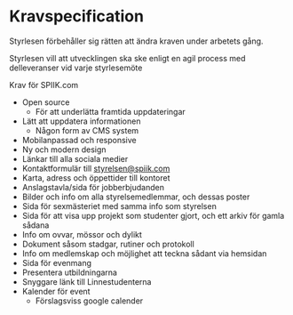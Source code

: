# Kravspecification

Styrlesen förbehåller sig rätten att ändra kraven under arbetets gång.

Styrlesen vill att utvecklingen ska ske enligt en agil process med delleveranser vid varje styrlesemöte

Krav för SPIIK.com


* Open source
  * För att underlätta framtida uppdateringar
* Lätt att uppdatera informationen
  * Någon form av CMS system
* Mobilanpassad och responsive
* Ny och modern design
* Länkar till alla sociala medier
* Kontaktformulär till styrelsen@spiik.com
* Karta, adress och öppettider till kontoret
* Anslagstavla/sida för jobberbjudanden
* Bilder och info om alla styrelsemedlemmar, och dessas poster
* Sida för sexmästeriet med samma info som styrelsen
* Sida för att visa upp projekt som studenter gjort, och ett arkiv för gamla sådana
* Info om ovvar, mössor och dylikt
* Dokument såsom stadgar, rutiner och protokoll
* Info om medlemskap och möjlighet att teckna sådant via hemsidan
* Sida för evenmang
* Presentera utbildningarna
* Snyggare länk till Linnestudenterna
* Kalender för event
  * Förslagsviss google calender
